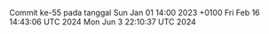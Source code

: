 Commit ke-55 pada tanggal Sun Jan 01 14:00 2023 +0100
Fri Feb 16 14:43:06 UTC 2024
Mon Jun  3 22:10:37 UTC 2024
